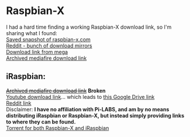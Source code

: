 # Raspbian-X
I had a hard time finding a working Raspbian-X download link, so I'm sharing what I found:  
[Saved snapshot of raspbian-x.com](https://web.archive.org/web/20200517220148/https://raspbian-x.com/)  
[Reddit - bunch of download mirrors](https://www.reddit.com/r/SBCGaming/comments/gjd2wf/raspbian_x_nighthawk_edition_released_pi_lab/fqk8k8u/)  
[Download link from mega](https://mega.nz/file/2Ql3QAxB#Wo3kutlE2DJ01J_gVJ9-6z4j7eqxpe_kF7b-xu8E2v4)  
[Archived mediafire download link](https://web.archive.org/web/20200517220148/http://www.mediafire.com/file/0pntc140ww4iyxa/RaspbianX_Nighthawk.xz/file)  

## iRaspbian:  
~~[Archived mediafire download link](https://web.archive.org/web/20200517220148/http://www.mediafire.com/file/qx4ot5h29sbsayc/iRASPBIAN.xz/file)~~ **Broken**  
[Youtube download link](https://www.youtube.com/watch?v=bEjyuj_fLPw&feature=youtu.be)... which leads to [this Google Drive link](https://drive.google.com/file/d/1cVtLPh1tFfuVIE4WtZjuK2pxAtsO7pD9/view)  
[Reddit link](https://www.reddit.com/r/SBCGaming/comments/glhd1p/welcome_to_iraspbian_for_pi4_another_abomination/)  
Disclaimer: **I have no affiliation with Pi-LABS, and am by no means distributing iRaspbian or Raspbian-X, but instead simply providing links to where they can be found.**  
[Torrent for both Raspbian-X and iRaspbian](https://archive.org/details/raspbianx)
